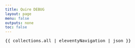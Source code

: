 ```yaml
---
title: Quire DEBUG
layout: page
menu: false
outputs: none
toc: false
---
```


<pre>
{{ collections.all | eleventyNavigation | json }}
</pre>
